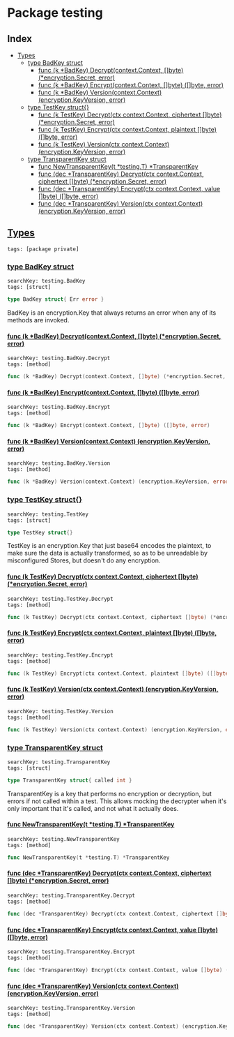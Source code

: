 # Package testing

## Index

* [Types](#type)
    * [type BadKey struct](#BadKey)
        * [func (k *BadKey) Decrypt(context.Context, []byte) (*encryption.Secret, error)](#BadKey.Decrypt)
        * [func (k *BadKey) Encrypt(context.Context, []byte) ([]byte, error)](#BadKey.Encrypt)
        * [func (k *BadKey) Version(context.Context) (encryption.KeyVersion, error)](#BadKey.Version)
    * [type TestKey struct{}](#TestKey)
        * [func (k TestKey) Decrypt(ctx context.Context, ciphertext []byte) (*encryption.Secret, error)](#TestKey.Decrypt)
        * [func (k TestKey) Encrypt(ctx context.Context, plaintext []byte) ([]byte, error)](#TestKey.Encrypt)
        * [func (k TestKey) Version(ctx context.Context) (encryption.KeyVersion, error)](#TestKey.Version)
    * [type TransparentKey struct](#TransparentKey)
        * [func NewTransparentKey(t *testing.T) *TransparentKey](#NewTransparentKey)
        * [func (dec *TransparentKey) Decrypt(ctx context.Context, ciphertext []byte) (*encryption.Secret, error)](#TransparentKey.Decrypt)
        * [func (dec *TransparentKey) Encrypt(ctx context.Context, value []byte) ([]byte, error)](#TransparentKey.Encrypt)
        * [func (dec *TransparentKey) Version(ctx context.Context) (encryption.KeyVersion, error)](#TransparentKey.Version)


## <a id="type" href="#type">Types</a>

```
tags: [package private]
```

### <a id="BadKey" href="#BadKey">type BadKey struct</a>

```
searchKey: testing.BadKey
tags: [struct]
```

```Go
type BadKey struct{ Err error }
```

BadKey is an encryption.Key that always returns an error when any of its methods are invoked. 

#### <a id="BadKey.Decrypt" href="#BadKey.Decrypt">func (k *BadKey) Decrypt(context.Context, []byte) (*encryption.Secret, error)</a>

```
searchKey: testing.BadKey.Decrypt
tags: [method]
```

```Go
func (k *BadKey) Decrypt(context.Context, []byte) (*encryption.Secret, error)
```

#### <a id="BadKey.Encrypt" href="#BadKey.Encrypt">func (k *BadKey) Encrypt(context.Context, []byte) ([]byte, error)</a>

```
searchKey: testing.BadKey.Encrypt
tags: [method]
```

```Go
func (k *BadKey) Encrypt(context.Context, []byte) ([]byte, error)
```

#### <a id="BadKey.Version" href="#BadKey.Version">func (k *BadKey) Version(context.Context) (encryption.KeyVersion, error)</a>

```
searchKey: testing.BadKey.Version
tags: [method]
```

```Go
func (k *BadKey) Version(context.Context) (encryption.KeyVersion, error)
```

### <a id="TestKey" href="#TestKey">type TestKey struct{}</a>

```
searchKey: testing.TestKey
tags: [struct]
```

```Go
type TestKey struct{}
```

TestKey is an encryption.Key that just base64 encodes the plaintext, to make sure the data is actually transformed, so as to be unreadable by misconfigured Stores, but doesn't do any encryption. 

#### <a id="TestKey.Decrypt" href="#TestKey.Decrypt">func (k TestKey) Decrypt(ctx context.Context, ciphertext []byte) (*encryption.Secret, error)</a>

```
searchKey: testing.TestKey.Decrypt
tags: [method]
```

```Go
func (k TestKey) Decrypt(ctx context.Context, ciphertext []byte) (*encryption.Secret, error)
```

#### <a id="TestKey.Encrypt" href="#TestKey.Encrypt">func (k TestKey) Encrypt(ctx context.Context, plaintext []byte) ([]byte, error)</a>

```
searchKey: testing.TestKey.Encrypt
tags: [method]
```

```Go
func (k TestKey) Encrypt(ctx context.Context, plaintext []byte) ([]byte, error)
```

#### <a id="TestKey.Version" href="#TestKey.Version">func (k TestKey) Version(ctx context.Context) (encryption.KeyVersion, error)</a>

```
searchKey: testing.TestKey.Version
tags: [method]
```

```Go
func (k TestKey) Version(ctx context.Context) (encryption.KeyVersion, error)
```

### <a id="TransparentKey" href="#TransparentKey">type TransparentKey struct</a>

```
searchKey: testing.TransparentKey
tags: [struct]
```

```Go
type TransparentKey struct{ called int }
```

TransparentKey is a key that performs no encryption or decryption, but errors if not called within a test. This allows mocking the decrypter when it's only important that it's called, and not what it actually does. 

#### <a id="NewTransparentKey" href="#NewTransparentKey">func NewTransparentKey(t *testing.T) *TransparentKey</a>

```
searchKey: testing.NewTransparentKey
tags: [method]
```

```Go
func NewTransparentKey(t *testing.T) *TransparentKey
```

#### <a id="TransparentKey.Decrypt" href="#TransparentKey.Decrypt">func (dec *TransparentKey) Decrypt(ctx context.Context, ciphertext []byte) (*encryption.Secret, error)</a>

```
searchKey: testing.TransparentKey.Decrypt
tags: [method]
```

```Go
func (dec *TransparentKey) Decrypt(ctx context.Context, ciphertext []byte) (*encryption.Secret, error)
```

#### <a id="TransparentKey.Encrypt" href="#TransparentKey.Encrypt">func (dec *TransparentKey) Encrypt(ctx context.Context, value []byte) ([]byte, error)</a>

```
searchKey: testing.TransparentKey.Encrypt
tags: [method]
```

```Go
func (dec *TransparentKey) Encrypt(ctx context.Context, value []byte) ([]byte, error)
```

#### <a id="TransparentKey.Version" href="#TransparentKey.Version">func (dec *TransparentKey) Version(ctx context.Context) (encryption.KeyVersion, error)</a>

```
searchKey: testing.TransparentKey.Version
tags: [method]
```

```Go
func (dec *TransparentKey) Version(ctx context.Context) (encryption.KeyVersion, error)
```

